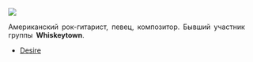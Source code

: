 ![](/songs/pqr/Ryan%20Adams/ryan_adams.jpg)  

Американский рок-гитарист, певец, композитор. Бывший участник группы **Whiskeytown**.

* [Desire](/songs/pqr/Ryan%20Adams/Desire)